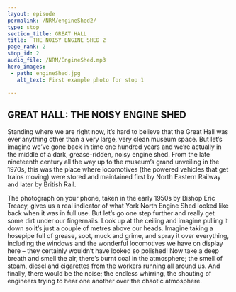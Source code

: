 ```yaml
---
layout: episode
permalink: /NRM/engineShed2/
type: stop
section_title: GREAT HALL
title:  THE NOISY ENGINE SHED 2
page_rank: 2
stop_id: 2
audio_file: /NRM/EngineShed.mp3
hero_images:
 - path: engineShed.jpg
   alt_text: First example photo for stop 1

---
```


## GREAT HALL: THE NOISY ENGINE SHED

Standing where we are right now, it’s hard to believe that the Great Hall was ever anything other than a very large, very clean museum space. But let’s imagine we’ve gone back in time one hundred years and we’re actually in the middle of a dark, grease-ridden, noisy engine shed. From the late nineteenth century all the way up to the museum’s grand unveiling in the 1970s, this was the place where locomotives (the powered vehicles that get trains moving) were stored and maintained first by North Eastern Railway and later by British Rail.

The photograph on your phone, taken in the early 1950s by Bishop Eric Treacy, gives us a real indicator of what York North Engine Shed looked like back when it was in full use. But let’s go one step further and really get some dirt under our fingernails. Look up at the ceiling and imagine pulling it down so it’s just a couple of metres above our heads. Imagine taking a hosepipe full of grease, soot, muck and grime, and spray it over everything, including the windows and the wonderful locomotives we have on display here – they certainly wouldn’t have looked so polished! Now take a deep breath and smell the air, there’s burnt coal in the atmosphere; the smell of steam, diesel and cigarettes from the workers running all around us. And finally, there would be the noise; the endless whirring, the shouting of engineers trying to hear one another over the chaotic atmosphere.
